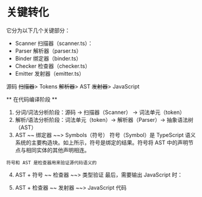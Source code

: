 # 关键转化

它分为以下几个关键部分：

- Scanner 扫描器（scanner.ts）：
- Parser 解析器（parser.ts）
- Binder 绑定器（binder.ts）
- Checker 检查器（checker.ts）
- Emitter 发射器（emitter.ts）

源码 ~~扫描器~~> Tokens ~~解析器~~> AST ~~发射器~~> JavaScript

** 在代码编译阶段 **
   1. 分词/词法分析阶段：源码 -> 扫描器（Scanner） -> 词法单元（token）
   2. 解析/语法分析阶段：词法单元（token）-> 解析器（Parser）-> 抽象语法树（AST）
   3. AST ~~ 绑定器 ~~> Symbols（符号）
    符号（Symbol）是 TypeScript 语义系统的主要构造块。如上所示，符号是绑定的结果。符号将 AST 中的声明节点与相同实体的其他声明相连。

    符号和 AST 是检查器用来验证源代码语义的

   4. AST + 符号 ~~ 检查器 ~~> 类型验证
    最后，需要输出 JavaScript 时：

   5. AST + 检查器 ~~ 发射器 ~~> JavaScript 代码
